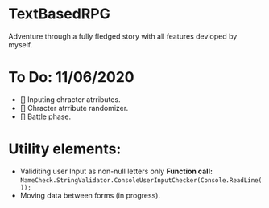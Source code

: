 # TextBasedRPG

Adventure through a fully fledged story with all features devloped by myself.

# To Do: 11/06/2020
* [] Inputing chracter atrributes.
* [] Chracter atrribute randomizer.
* [] Battle phase.

# Utility elements:
- Validiting user Input as non-null letters only **Function call:** 
    `NameCheck.StringValidator.ConsoleUserInputChecker(Console.ReadLine()); `
- Moving data between forms (in progress).

